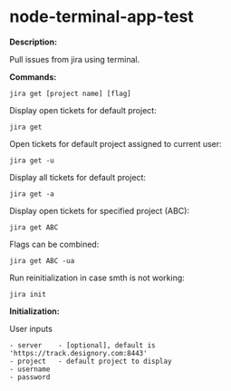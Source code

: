 # node-terminal-app-test
**Description:**

Pull issues from jira using terminal.

**Commands:**

    jira get [project name] [flag]    

Display open tickets for default project:

    jira get 

Open tickets for default project assigned to current user:

    jira get -u                

Display all tickets for default project: 
    
    jira get -a                         

Display open tickets for specified project (ABC):

    jira get ABC    

Flags can be combined: 
   
    jira get ABC -ua    

Run reinitialization in case smth is not working:              
    
    jira init                           

**Initialization:**

User inputs

    - server    - [optional], default is 'https://track.designory.com:8443'
    - project   - default project to display
    - username  
    - password 